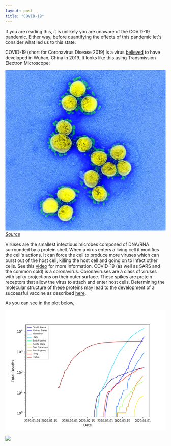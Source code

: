 ```yaml
---
layout: post
title: "COVID-19"
---
```

If you are reading this, it is unlikely you are unaware of the COVID-19 pandemic. Either way, before quantifying the effects of this pandemic let's consider what led us to this state.

COVID-19 (short for Coronavirus Disease 2019) is a virus [believed](https://www.sciencedaily.com/releases/2020/03/200317175442.htm) to have developed in Wuhan, China in 2019. It looks like this using Transmission Electron Microscope:

![](/data/covid_plots/covid_virus.jpg)
*[Source](https://www.flickr.com/photos/niaid/49645120251/in/album-72157712914621487)*

Viruses are the smallest infectious microbes composed of DNA/RNA surrounded by a protein shell. When a virus enters a living cell it modifies the cell's actions. It can force the cell to produce more viruses which can burst out of the host cell, killing the host cell and going on to infect other cells. See this [video](https://www.youtube.com/watch?v=5DGwOJXSxqg) for more information. COVID-19 (as well as SARS and the common cold) is a coronavirus. Coronaviruses are a class of viruses with spiky projections on their outer surface. These spikes are protein receptors that allow the virus to attach and enter host cells. Determining the molecular structure of these proteins may lead to the development of a successful vaccine as described [here](https://www.livescience.com/coronavirus-spike-protein-structure.html).

As you can see in the plot below,  


![Total Deaths vs. Date](/data/covid_plots/total_deaths_unmodified.png)


![](https://media.githubusercontent.com/media/tashwoods/tashwoods.github.io/master/data/covid_plots/total_deaths.gif)




